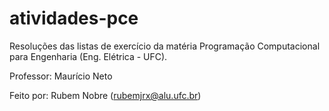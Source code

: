 # atividades-pce
Resoluções das listas de exercício da matéria Programação Computacional para Engenharia (Eng. Elétrica - UFC).

Professor: Maurício Neto

Feito por: Rubem Nobre (rubemjrx@alu.ufc.br)
